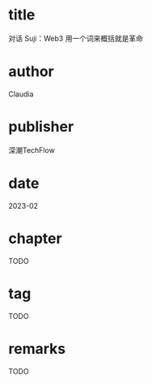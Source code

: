 # title
对话 Suji：Web3 用一个词来概括就是革命

# author
Claudia

# publisher
深潮TechFlow

# date
2023-02

# chapter
TODO

# tag
TODO

# remarks
TODO
